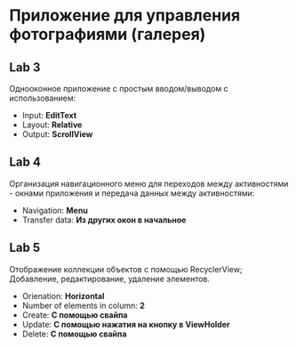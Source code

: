# Приложение для управления фотографиями (галерея)

## Lab 3
Однооконное приложение с простым вводом/выводом с использованием:
- Input: **EditText**
- Layout: **Relative**
- Output: **ScrollView**

## Lab 4
Организация навигационного меню для переходов между активностями - окнами приложения и передача данных между активностями:
- Navigation: **Menu**
- Transfer data: **Из других окон в начальное**

## Lab 5
Отображение коллекции объектов с помощью RecyclerView; Добавление, редактирование, удаление элементов.
- Orienation: **Horizontal**
- Number of elements in column: **2**
- Create: **С помощью свайпа**
- Update: **С помощью нажатия на кнопку в ViewHolder**
- Delete: **С помощью свайпа**
